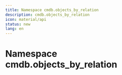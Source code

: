 ```yaml
---
title: Namespace cmdb.objects_by_relation
description: cmdb.objects_by_relation
icon: material/api
status: new
lang: en
---
```


# Namespace cmdb.objects_by_relation
